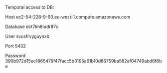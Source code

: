 Temporal access to DB:

Host
ec2-54-228-9-90.eu-west-1.compute.amazonaws.com

Database
dct7lm8lpdr87s

User
svusfrvyguynxb

Port
5432

Password
390b972d15ec1865479f47facc5b3195a61b10d86759ba582af04749abd6f6be
